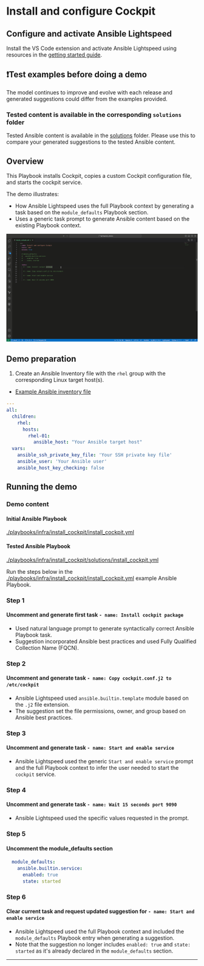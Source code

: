 # Install and configure Cockpit

## Configure and activate Ansible Lightspeed

Install the VS Code extension and activate Ansible Lightspeed using resources in the [getting started guide](../../../getting_started.md).

## ❗️Test examples before doing a demo

The model continues to improve and evolve with each release and generated suggestions could differ from the examples provided.

### Tested content is available in the corresponding `solutions` folder

Tested Ansible content is available in the [solutions](./solutions/) folder. Please use this to compare your generated suggestions to the tested Ansible content.

## Overview

This Playbook installs Cockpit, copies a custom Cockpit configuration file, and starts the cockpit service.  

The demo illustrates:

* How Ansible Lightspeed uses the full Playbook context by generating a task based on the `module_defaults` Playbook section.
* Uses a generic task prompt to generate Ansible content based on the existing Playbook context.

![](../../../assets/img/lightspeed_install_cockpit.gif)

## Demo preparation

1. Create an Ansible Inventory file with the `rhel` group with the corresponding Linux target host(s).

- [Example Ansible inventory file](./inventory/inventory.yml)

```yaml
---
all:
  children:
    rhel:
      hosts:
        rhel-01:
          ansible_host: "Your Ansible target host"
  vars:
    ansible_ssh_private_key_file: 'Your SSH private key file'
    ansible_user: 'Your Ansible user'
    ansible_host_key_checking: false
```

## Running the demo

### Demo content

#### Initial Ansible Playbook

[./playbooks/infra/install_cockpit/install_cockpit.yml](./install_cockpit.yml)

#### Tested Ansible Playbook

[./playbooks/infra/install_cockpit/solutions/install_cockpit.yml](./solutions/install_cockpit.yml)

Run the steps below in the [./playbooks/infra/install_cockpit/install_cockpit.yml](./install_cockpit.yml) example Ansible Playbook.

### Step 1

#### Uncomment and generate first task `- name: Install cockpit package`

* Used natural language prompt to generate syntactically correct Ansible Playbook task.
* Suggestion incorporated Ansible best practices and used Fully Qualified Collection Name (FQCN).

### Step 2

#### Uncomment and generate task `- name: Copy cockpit.conf.j2 to /etc/cockpit`

* Ansible Lightspeed used `ansible.builtin.template` module based on the `.j2` file extension.
* The suggestion set the file permissions, owner, and group based on Ansible best practices.

### Step 3

#### Uncomment and generate task `- name: Start and enable service`

* Ansible Lightspeed used the generic `Start and enable service` prompt and the full Playbook context to infer the user needed to start the `cockpit` service.

### Step 4

#### Uncomment and generate task `- name: Wait 15 seconds port 9090`

* Ansible Lightspeed used the specific values requested in the prompt.

### Step 5

#### Uncomment the module_defaults section

```yaml
  module_defaults:
    ansible.builtin.service:
      enabled: true
      state: started
```

### Step 6

#### Clear current task and request updated suggestion for `- name: Start and enable service`

* Ansible Lightspeed used the full Playbook context and included the `module_defaults` Playbook entry when generating a suggestion.
* Note that the suggestion no longer includes `enabled: true` and `state: started` as it's already declared in the `module_defaults` section.

---
